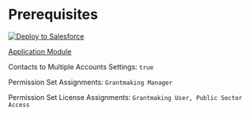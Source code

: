 # Prerequisites 

<a href="https://githubsfdeploy.herokuapp.com?owner=effordDev&repo=sf-portal-programs&ref=master">
  <img alt="Deploy to Salesforce"
       src="https://raw.githubusercontent.com/afawcett/githubsfdeploy/master/deploy.png">
</a>

[Application Module](https://github.com/effordDev/sf-application)

Contacts to Multiple Accounts Settings: `true`

Permission Set Assignments: `Grantmaking Manager`

Permission Set License Assignments: `Grantmaking User, Public Sector Access`

